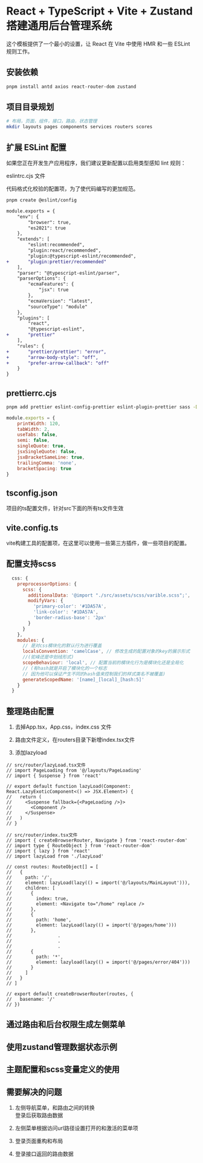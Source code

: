 # React + TypeScript + Vite + Zustand搭建通用后台管理系统

这个模板提供了一个最小的设置，让 React 在 Vite 中使用 HMR 和一些 ESLint 规则工作。

## 安装依赖

```bash
pnpm install antd axios react-router-dom zustand
```

## 项目目录规划

```bash
# 布局，页面，组件，接口，路由，状态管理
mkdir layouts pages components services routers scores
```

## 扩展 ESLint 配置

如果您正在开发生产应用程序，我们建议更新配置以启用类型感知 lint 规则：

eslintrc.cjs 文件

代码格式化校验的配置项，为了使代码编写的更加规范。

```bash
pnpm create @eslint/config
```

```diff
module.exports = {
    "env": {
        "browser": true,
        "es2021": true
    },
    "extends": [
        "eslint:recommended",
        "plugin:react/recommended",
        "plugin:@typescript-eslint/recommended",
+       "plugin:prettier/recommended"
    ],
    "parser": "@typescript-eslint/parser",
    "parserOptions": {
        "ecmaFeatures": {
            "jsx": true
        },
        "ecmaVersion": "latest",
        "sourceType": "module"
    },
    "plugins": [
        "react",
        "@typescript-eslint",
+       "prettier"
    ],
    "rules": {
+       "prettier/prettier": "error",
+       "arrow-body-style": "off",
+       "prefer-arrow-callback": "off"
    }
}
```

## prettierrc.cjs

```bash
pnpm add prettier eslint-config-prettier eslint-plugin-prettier sass -D
```

```js
module.exports = {  
    printWidth: 120,  
    tabWidth: 2,  
    useTabs: false,  
    semi: false,  
    singleQuote: true,  
    jsxSingleQuote: false,  
    jsxBracketSameLine: true,  
    trailingComma: 'none',  
    bracketSpacing: true  
}
```

## tsconfig.json

项目的ts配置文件，针对src下面的所有ts文件生效

## vite.config.ts

vite构建工具的配置项，在这里可以使用一些第三方插件，做一些项目的配置。

## 配置支持scss

```js
  css: {
    preprocessorOptions: {
      scss: {
        additionalData: '@import "./src/assets/scss/varible.scss";',
        modifyVars: {
          'primary-color': '#1DA57A',
          'link-color': '#1DA57A',
          'border-radius-base': '2px'
        }
      }
    },
    modules: {
      // 是对css模块化的默认行为进行覆盖
      localsConvention: 'camelCase', // 修改生成的配置对象的key的展示形式
      //(驼峰还是中划线形式)
      scopeBehaviour: 'local', // 配置当前的模块化行为是模块化还是全局化
      // (有hash就是开启了模块化的一个标志
      // 因为他可以保证产生不同的hash值来控制我们的样式类名不被覆盖)
      generateScopedName: '[name]_[local]_[hash:5]'
    }
  }
```

## 整理路由配置

1. 去掉App.tsx，App.css，index.css 文件

2. 路由文件定义，在routers目录下新增index.tsx文件

3. 添加lazyload

```tsx
// src/router/lazyLoad.tsx文件
// import PageLoading from '@/layouts/PageLoading'
// import { Suspense } from 'react'

// export default function lazyLoad(Component: React.LazyExoticComponent<() => JSX.Element>) {
//   return (
//     <Suspense fallback={<PageLoading />}>
//       <Component />
//     </Suspense>
//   )
// }
```

```tsx
// src/router/index.tsx文件
// import { createBrowserRouter, Navigate } from 'react-router-dom'
// import type { RouteObject } from 'react-router-dom'
// import { lazy } from 'react'
// import lazyLoad from './lazyLoad'

// const routes: RouteObject[] = [
//   {
//     path: '/',
//     element: lazyLoad(lazy(() = import('@/layouts/MainLayout'))),
//     children: [
//       {
//         index: true,
//         element: <Navigate to="/home" replace />
//       },
//       {
//         path: 'home',
//         element: lazyLoad(lazy(() = import('@/pages/home')))
//       },
//                 .
//                 .
//                 .
//       {
//         path: '*',
//         element: lazyload(lazy(() = import('@/pages/error/404')))
//       }
//     ]
//   }
// ]

// export default createBrowserRouter(routes, {
//   basename: '/'
// })
```

## 通过路由和后台权限生成左侧菜单

## 使用zustand管理数据状态示例

## 主题配置和scss变量定义的使用

## 需要解决的问题

1. 左侧导航菜单，和路由之间的转换  
登录后获取路由数据  

2. 左侧菜单根据访问url路径设置打开的和激活的菜单项  

3. 登录页面重构和布局  

4. 登录接口返回的路由数据  